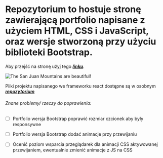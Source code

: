 # Repozytorium to hostuje stronę zawierającą portfolio napisane z użyciem HTML, CSS i JavaScript, oraz wersje stworzoną przy użyciu biblioteki Bootstrap. 


Aby przejść na stronę użyj tego ***[linku](https://tomaszkapuscinski1989.github.io/)***.

![The San Juan Mountains are beautiful!](/assets/images/san-juan-mountains.jpg "San Juan Mountains")

Pliki projektu napisanego we frameworku react dostępne są w osobnym ***[repozytorium](https://github.com/Tomaszkapuscinski1989/projekt_react)***

###### Znane problemy/ rzeczy do poprawienia:

- [ ] Portfolio wersja Bootstrap poprawić rozmiar czcionek aby były responsywne 

- [ ] Portfolio wersja Bootstrap dodać animacje przy przewijaniu

- [ ] Ocenić poziom wsparcia przeglądarek dla animacji CSS aktywowanej przewijaniem, ewentualnie zmienić animacje z JS na CSS  







